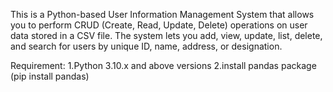This is a Python-based User Information Management System that allows you to perform CRUD (Create, Read, Update, Delete) operations
on user data stored in a CSV file. The system lets you add, view, update, list, delete, and search for users by unique ID, name, address, or designation.

Requirement:
1.Python 3.10.x and above versions
2.install pandas package (pip install pandas)




